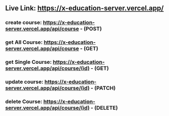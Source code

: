 ## Live Link: https://x-education-server.vercel.app/

### create course: https://x-education-server.vercel.app/api/course          - (POST)

### get All Course: https://x-education-server.vercel.app/api/course         - (GET)

### get Single Course: https://x-education-server.vercel.app/api/course/(id) - (GET)

### update course: https://x-education-server.vercel.app/api/course/(id)     - (PATCH)

### delete Course: https://x-education-server.vercel.app/api/course/(id)     - (DELETE)
